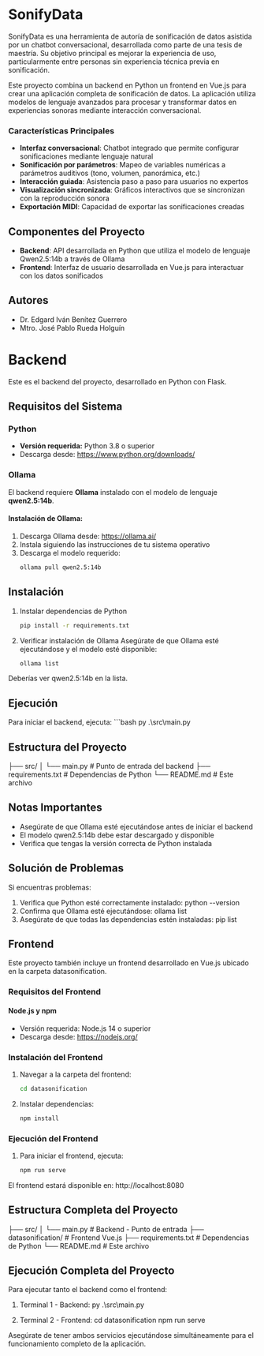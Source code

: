 # SonifyData
SonifyData es una herramienta de autoría de sonificación de datos asistida por un chatbot conversacional, desarrollada como parte de una tesis de maestría. Su objetivo principal es mejorar la experiencia de uso, particularmente entre personas sin experiencia técnica previa en sonificación.

Este proyecto combina un backend en Python un frontend en Vue.js para crear una aplicación completa de sonificación de datos. La aplicación utiliza modelos de lenguaje avanzados para procesar y transformar datos en experiencias sonoras mediante interacción conversacional.

### Características Principales

- **Interfaz conversacional**: Chatbot integrado que permite configurar sonificaciones mediante lenguaje natural
- **Sonificación por parámetros**: Mapeo de variables numéricas a parámetros auditivos (tono, volumen, panorámica, etc.)
- **Interacción guiada**: Asistencia paso a paso para usuarios no expertos
- **Visualización sincronizada**: Gráficos interactivos que se sincronizan con la reproducción sonora
- **Exportación MIDI**: Capacidad de exportar las sonificaciones creadas

## Componentes del Proyecto

- **Backend**: API desarrollada en Python que utiliza el modelo de lenguaje Qwen2.5:14b a través de Ollama
- **Frontend**: Interfaz de usuario desarrollada en Vue.js para interactuar con los datos sonificados

## Autores

- Dr. Edgard Iván Benítez Guerrero
- Mtro. José Pablo Rueda Holguín 

# Backend

Este es el backend del proyecto, desarrollado en Python con Flask.

## Requisitos del Sistema

### Python
- **Versión requerida:** Python 3.8 o superior
- Descarga desde: https://www.python.org/downloads/

### Ollama
El backend requiere **Ollama** instalado con el modelo de lenguaje **qwen2.5:14b**.

#### Instalación de Ollama:
1. Descarga Ollama desde: https://ollama.ai/
2. Instala siguiendo las instrucciones de tu sistema operativo
3. Descarga el modelo requerido:
   ```bash
   ollama pull qwen2.5:14b

## Instalación

1. Instalar dependencias de Python
    ```bash
    pip install -r requirements.txt

 2. Verificar instalación de Ollama
Asegúrate de que Ollama esté ejecutándose y el modelo esté disponible:
    ```bash
    ollama list

Deberías ver qwen2.5:14b en la lista.

## Ejecución

Para iniciar el backend, ejecuta:
    ```bash
    py .\src\main.py

## Estructura del Proyecto
├── src/
│   └── main.py          # Punto de entrada del backend
├── requirements.txt     # Dependencias de Python
└── README.md           # Este archivo

## Notas Importantes
- Asegúrate de que Ollama esté ejecutándose antes de iniciar el backend
- El modelo qwen2.5:14b debe estar descargado y disponible
- Verifica que tengas la versión correcta de Python instalada

## Solución de Problemas
Si encuentras problemas:
1. Verifica que Python esté correctamente instalado: python --version
2. Confirma que Ollama esté ejecutándose: ollama list
3. Asegúrate de que todas las dependencias estén instaladas: pip list


## Frontend

Este proyecto también incluye un frontend desarrollado en Vue.js ubicado en la carpeta datasonification.

### Requisitos del Frontend

#### Node.js y npm
- Versión requerida: Node.js 14 o superior
- Descarga desde: https://nodejs.org/

### Instalación del Frontend

1. Navegar a la carpeta del frontend:
    ```bash
    cd datasonification

2. Instalar dependencias:
     ```bash
    npm install

### Ejecución del Frontend

1. Para iniciar el frontend, ejecuta:
    ```bash
    npm run serve

El frontend estará disponible en: http://localhost:8080

## Estructura Completa del Proyecto
├── src/
│   └── main.py          # Backend - Punto de entrada
├── datasonification/    # Frontend Vue.js
├── requirements.txt     # Dependencias de Python
└── README.md           # Este archivo

## Ejecución Completa del Proyecto

Para ejecutar tanto el backend como el frontend:

1. Terminal 1 - Backend:
py .\src\main.py

2. Terminal 2 - Frontend:
cd datasonification
npm run serve

Asegúrate de tener ambos servicios ejecutándose simultáneamente para el funcionamiento completo de la aplicación.